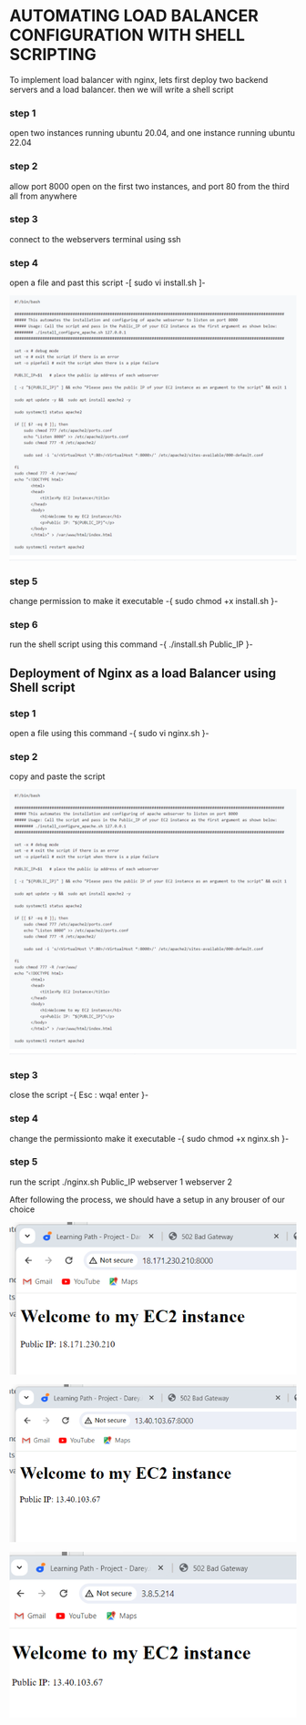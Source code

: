 # AUTOMATING LOAD BALANCER CONFIGURATION WITH SHELL SCRIPTING

To implement load balancer with nginx, lets first deploy two backend servers and a load balancer. then we will write a shell script

### step 1

open two instances running ubuntu 20.04, and one instance running ubuntu 22.04

### step 2

allow port 8000 open on the first two instances, and port 80 from the third all from anywhere

### step 3

connect to the webservers terminal using ssh

### step 4

open a file and past this script  -[ sudo vi install.sh ]-

![alt text](images/image.png)

### step 5

change permission to make it executable -{ sudo chmod +x install.sh }-

### step 6

run the shell script using this command -{ ./install.sh Public_IP }-

## Deployment of Nginx as a load Balancer using Shell script

### step 1 

open a file using this command -{ sudo vi nginx.sh }-

### step 2

copy and paste the script 

![alt text](images/image.png)

### step 3

close the script -{ Esc : wqa! enter }-

### step 4

change the permissionto make it executable -{ sudo chmod +x nginx.sh }-

### step 5

run the script ./nginx.sh Public_IP webserver 1 webserver 2

After following the process, we should have a setup in any brouser of our choice 


![jhjg](images/msedge_1QIdO8WMhd.png)


![juyh](images/msedge_6e5Z54l3zk.png)


![hjjy](images/msedge_CD1GdGEpsj.png)
